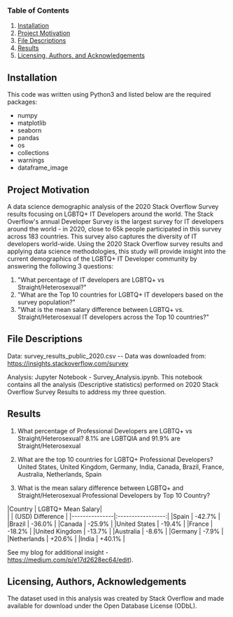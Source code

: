 ### Table of Contents

1. [Installation](#installation)
2. [Project Motivation](#motivation)
3. [File Descriptions](#files)
4. [Results](#results)
5. [Licensing, Authors, and Acknowledgements](#licensing)


## Installation <a name="installation"></a>
This code was written using Python3 and listed below are the required packages:

- numpy
- matplotlib
- seaborn
- pandas
- os
- collections
- warnings
- dataframe_image


## Project Motivation<a name="motivation"></a>


A data science demographic analysis of the 2020 Stack Overflow Survey results focusing on LGBTQ+ IT Developers around the world. The Stack Overflow's annual Developer Survey is the largest survey for IT developers around the world - in 2020, close to 65k people participated in this survey across 183 countries. This survey also captures the diversity of IT developers world-wide. Using the 2020 Stack Overflow survey results and applying data science methodologies, this study will provide insight into the current demographics of the LGBTQ+ IT Developer community by answering the following 3 questions:

1) "What percentage of IT developers are LGBTQ+ vs Straight/Heterosexual?"
2) "What are the Top 10 countries for LGBTQ+ IT developers based on the survey population?"
3) "What is the mean salary difference between LGBTQ+ vs. Straight/Heterosexual IT developers across the Top 10 countries?"

## File Descriptions <a name="files"></a>

Data: survey_results_public_2020.csv -- Data was downloaded from: https://insights.stackoverflow.com/survey

Analysis:  Jupyter Notebook - Survey_Analysis.ipynb.  This notebook contains all the analysis (Descriptive statistics) performed on 2020 Stack Overflow Survey Results to address my three question.  

## Results<a name="results"></a>
1) What percentage of Professional Developers are LGBTQ+ vs Straight/Heterosexual? 8.1% are LGBTQIA and 91.9% are Straight/Heterosexual

2) What are the top 10 countries for LGBTQ+ Professional Developers? United States, United Kingdom, Germany, India, Canada, Brazil, France, Australia, Netherlands, Spain

3) What is the mean salary difference between LGBTQ+ and Straight/Heterosexual Professional Developers by Top 10 Country?


|Country       	| LGBTQ+ Mean Salary|	 
|		| (USD) Difference  |
|---------------|:-----------------:|
|Spain	      	| -42.7%	    |
|Brazil        	| -36.0%	    |
|Canada        	| -25.9%	    |
|United States 	| -19.4%	    |
|France        	| -18.2%	    |
|United Kingdom | -13.7%	    |
|Australia      | -8.6%	    	    |
|Germany 	| -7.9%	            |
|Netherlands    | +20.6%	    |
|India        	| +40.1%	    |



See my blog for additional insight -  https://medium.com/p/e17d2628ec64/edit).

## Licensing, Authors, Acknowledgements<a name="licensing"></a>

The dataset used in this analysis was created by Stack Overflow and made available for download under the Open Database License (ODbL).


